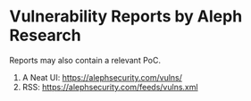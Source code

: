 # Vulnerability Reports by Aleph Research #

Reports may also contain a relevant PoC.

1. A Neat UI: https://alephsecurity.com/vulns/
2. RSS: https://alephsecurity.com/feeds/vulns.xml
